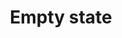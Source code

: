 ---
title: Empty state
layout: design-pattern
category: Feedback/notifications
permalink: ui-patterns/feedback-notifications/empty-state/
design-pattern-type: mobile

what:
 It is a way of communicating that an item’s content cannot be shown because there is no data or results available.

why:
 They should be designed to prevent user confusion, avoiding the sensation of having made an error.

do: >
 * As a standard, describe what is missing and why in natural, polite language.
 
 * Consider providing some illustration to support the message.
 
 * Consider giving instructions or buttons to allow the user to add content.
 
 * Consider showing a small how to, instead of a description.

dont: >
 * Use non-descriptive elements.
 
 * Use technical language.

 * Display only blank space.

 * Confuse with a system failure.

tags: >
 Summary, big data, list, grid, card, illustration, empty, state, 404, onboarding, help, feedback, special moment.
 
---